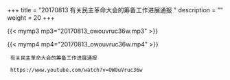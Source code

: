 +++
title = "20170813  有关民主革命大会的筹备工作进展通报 "
description = ""
weight = 20
+++

{{< mymp3 mp3="20170813_owouvruc36w.mp3" >}}

{{< mymp4 mp4="20170813_owouvruc36w.mp4" >}}

     有关民主革命大会的筹备工作进展通报 
     
     https://www.youtube.com/watch?v=OWOuVruc36w 
